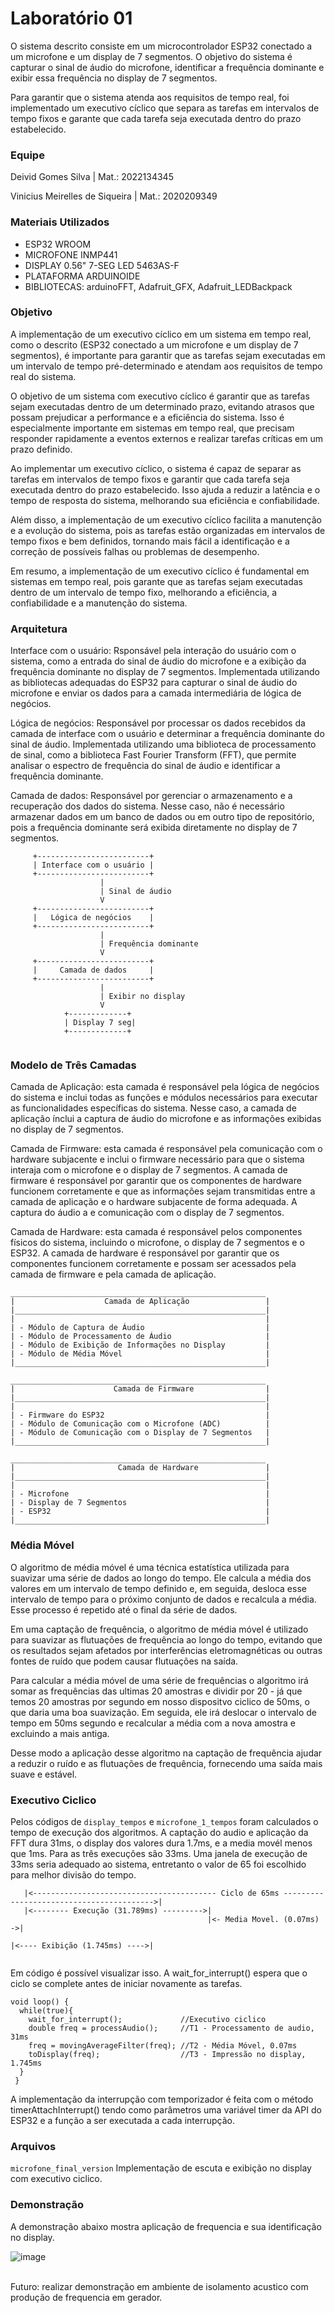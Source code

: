 # Laboratório 01

O sistema descrito consiste em um microcontrolador ESP32 conectado a um microfone e um display de 7 segmentos. O objetivo do sistema é capturar o sinal de áudio do microfone, identificar a frequência dominante e exibir essa frequência no display de 7 segmentos.

Para garantir que o sistema atenda aos requisitos de tempo real, foi implementado um executivo cíclico que separa as tarefas em intervalos de tempo fixos e garante que cada tarefa seja executada dentro do prazo estabelecido.

### Equipe
Deivid Gomes Silva | Mat.: 2022134345

Vinicius Meirelles de Siqueira | Mat.: 2020209349

### Materiais Utilizados

* ESP32 WROOM
* MICROFONE INMP441
* DISPLAY 0.56" 7-SEG LED 5463AS-F
* PLATAFORMA ARDUINOIDE
* BIBLIOTECAS: arduinoFFT, Adafruit_GFX, Adafruit_LEDBackpack

### Objetivo

A implementação de um executivo cíclico em um sistema em tempo real, como o descrito (ESP32 conectado a um microfone e um display de 7 segmentos), é importante para garantir que as tarefas sejam executadas em um intervalo de tempo pré-determinado e atendam aos requisitos de tempo real do sistema.

O objetivo de um sistema com executivo cíclico é garantir que as tarefas sejam executadas dentro de um determinado prazo, evitando atrasos que possam prejudicar a performance e a eficiência do sistema. Isso é especialmente importante em sistemas em tempo real, que precisam responder rapidamente a eventos externos e realizar tarefas críticas em um prazo definido.

Ao implementar um executivo cíclico, o sistema é capaz de separar as tarefas em intervalos de tempo fixos e garantir que cada tarefa seja executada dentro do prazo estabelecido. Isso ajuda a reduzir a latência e o tempo de resposta do sistema, melhorando sua eficiência e confiabilidade.

Além disso, a implementação de um executivo cíclico facilita a manutenção e a evolução do sistema, pois as tarefas estão organizadas em intervalos de tempo fixos e bem definidos, tornando mais fácil a identificação e a correção de possíveis falhas ou problemas de desempenho.

Em resumo, a implementação de um executivo cíclico é fundamental em sistemas em tempo real, pois garante que as tarefas sejam executadas dentro de um intervalo de tempo fixo, melhorando a eficiência, a confiabilidade e a manutenção do sistema.

### Arquitetura
Interface com o usuário: Rsponsável pela interação do usuário com o sistema, como a entrada do sinal de áudio do microfone e a exibição da frequência dominante no display de 7 segmentos. Implementada utilizando as bibliotecas adequadas do ESP32 para capturar o sinal de áudio do microfone e enviar os dados para a camada intermediária de lógica de negócios.

Lógica de negócios: Responsável por processar os dados recebidos da camada de interface com o usuário e determinar a frequência dominante do sinal de áudio. Implementada utilizando uma biblioteca de processamento de sinal, como a biblioteca Fast Fourier Transform (FFT), que permite analisar o espectro de frequência do sinal de áudio e identificar a frequência dominante.

Camada de dados: Responsável por gerenciar o armazenamento e a recuperação dos dados do sistema. Nesse caso, não é necessário armazenar dados em um banco de dados ou em outro tipo de repositório, pois a frequência dominante será exibida diretamente no display de 7 segmentos.

```
     +-------------------------+
     | Interface com o usuário |
     +-------------------------+
                    |
                    | Sinal de áudio
                    V
     +-------------------------+
     |   Lógica de negócios    |
     +-------------------------+
                    |
                    | Frequência dominante
                    V
     +-------------------------+
     |     Camada de dados     |
     +-------------------------+
                    |
                    | Exibir no display
                    V
            +-------------+
            | Display 7 seg|
            +-------------+


```
### Modelo de Três Camadas

Camada de Aplicação: esta camada é responsável pela lógica de negócios do sistema e inclui todas as funções e módulos necessários para executar as funcionalidades específicas do sistema. Nesse caso, a camada de aplicação ínclui a captura de áudio do microfone e as informações exibidas no display de 7 segmentos.

Camada de Firmware: esta camada é responsável pela comunicação com o hardware subjacente e inclui o firmware necessário para que o sistema interaja com o microfone e o display de 7 segmentos. A camada de firmware é responsável por garantir que os componentes de hardware funcionem corretamente e que as informações sejam transmitidas entre a camada de aplicação e o hardware subjacente de forma adequada. A captura do áudio a e comunicação com o display de 7 segmentos.

Camada de Hardware: esta camada é responsável pelos componentes físicos do sistema, incluindo o microfone, o display de 7 segmentos e o ESP32. A camada de hardware é responsável por garantir que os componentes funcionem corretamente e possam ser acessados pela camada de firmware e pela camada de aplicação.

```
_________________________________________________________
|                    Camada de Aplicação                 |
|________________________________________________________|
|                                                        |
| - Módulo de Captura de Áudio                           |
| - Módulo de Processamento de Áudio                     |
| - Módulo de Exibição de Informações no Display         |  
| - Módulo de Média Móvel                                |
|________________________________________________________|

_________________________________________________________
|                      Camada de Firmware                |
|________________________________________________________|
|                                                        |
| - Firmware do ESP32                                    |
| - Módulo de Comunicação com o Microfone (ADC)          |
| - Módulo de Comunicação com o Display de 7 Segmentos   |
|________________________________________________________|

_________________________________________________________
|                       Camada de Hardware               |
|________________________________________________________|
|                                                        |
| - Microfone                                            |
| - Display de 7 Segmentos                               |
| - ESP32                                                |
|________________________________________________________|

```
### Média Móvel

O algoritmo de média móvel é uma técnica estatística utilizada para suavizar uma série de dados ao longo do tempo. Ele calcula a média dos valores em um intervalo de tempo definido e, em seguida, desloca esse intervalo de tempo para o próximo conjunto de dados e recalcula a média. Esse processo é repetido até o final da série de dados.

Em uma captação de frequência, o algoritmo de média móvel é utilizado para suavizar as flutuações de frequência ao longo do tempo, evitando que os resultados sejam afetados por interferências eletromagnéticas ou outras fontes de ruído que podem causar flutuações na saída.

Para calcular a média móvel de uma série de frequências o algoritmo irá somar as frequências das ultimas 20 amostras e dividir por 20 - já que temos 20 amostras por segundo em nosso dispositvo ciclico de 50ms, o que daria uma boa suavização. Em seguida, ele irá deslocar o intervalo de tempo em 50ms segundo e recalcular a média com a nova amostra e excluindo a mais antiga.

Desse modo a aplicação desse algoritmo na captação de frequência ajudar a reduzir o ruído e as flutuações de frequência, fornecendo uma saída mais suave e estável. 

### Executivo Ciclico

Pelos códigos de ```display_tempos``` e ```microfone_1_tempos``` foram calculados o tempo de execução dos algoritmos. A captação do audio e aplicação da FFT dura 31ms, o display dos valores dura 1.7ms, e a media movél menos que 1ms. Para as três execuções são 33ms. Uma janela de execução de 33ms seria adequado ao sistema, entretanto o valor de 65 foi escolhido para melhor divisão do tempo.

```
   |<----------------------------------------- Ciclo de 65ms ----------------------------------------->|
   |<-------- Execução (31.789ms) --------->|
                                            |<- Media Movel. (0.07ms) ->|     
                                                                        |<---- Exibição (1.745ms) ---->|


```
Em código é possível visualizar isso. A wait_for_interrupt() espera que o ciclo se complete antes de iniciar novamente as tarefas.
```
void loop() {
  while(true){
    wait_for_interrupt();             //Executivo ciclico
    double freq = processAudio();     //T1 - Processamento de audio, 31ms
    freq = movingAverageFilter(freq); //T2 - Média Móvel, 0.07ms
    toDisplay(freq);                  //T3 - Impressão no display, 1.745ms
  }
 }
```
A implementação da interrupção com temporizador é feita com o método timerAttachInterrupt() tendo como parâmetros uma variável timer da
API do ESP32 e a função a ser executada a cada interrupção.

### Arquivos

```microfone_final_version``` Implementação de escuta e exibição no display com executivo ciclico. <br />
   
### Demonstração

A demonstração abaixo mostra aplicação de frequencia e sua identificação no display.
<p align="center">

![image](https://user-images.githubusercontent.com/50549048/225274658-8e4e4c00-be26-4fce-bbe2-4e44adb94775.png)

</p>
 <br />
Futuro: realizar demonstração em ambiente de isolamento acustico com produção de frequencia em gerador. 



